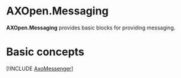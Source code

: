 # **AXOpen.Messaging**

**AXOpen.Messaging** provides basic blocks for providing messaging.

# Basic concepts

[!INCLUDE [AxoMessenger](AXOMESSENGER.md)]
